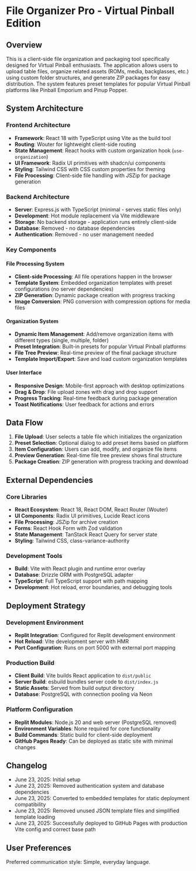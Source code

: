 # File Organizer Pro - Virtual Pinball Edition

## Overview

This is a client-side file organization and packaging tool specifically designed for Virtual Pinball enthusiasts. The application allows users to upload table files, organize related assets (ROMs, media, backglasses, etc.) using custom folder structures, and generate ZIP packages for easy distribution. The system features preset templates for popular Virtual Pinball platforms like Pinball Emporium and Pinup Popper.

## System Architecture

### Frontend Architecture
- **Framework**: React 18 with TypeScript using Vite as the build tool
- **Routing**: Wouter for lightweight client-side routing
- **State Management**: React hooks with custom organization hook (`use-organization`)
- **UI Framework**: Radix UI primitives with shadcn/ui components
- **Styling**: Tailwind CSS with CSS custom properties for theming
- **File Processing**: Client-side file handling with JSZip for package generation

### Backend Architecture
- **Server**: Express.js with TypeScript (minimal - serves static files only)
- **Development**: Hot module replacement via Vite middleware
- **Storage**: No backend storage - application runs entirely client-side
- **Database**: Removed - no database dependencies
- **Authentication**: Removed - no user management needed

### Key Components

#### File Processing System
- **Client-side Processing**: All file operations happen in the browser
- **Template System**: Embedded organization templates with preset configurations (no server dependencies)
- **ZIP Generation**: Dynamic package creation with progress tracking
- **Image Conversion**: PNG conversion with compression options for media files

#### Organization System
- **Dynamic Item Management**: Add/remove organization items with different types (single, multiple, folder)
- **Preset Integration**: Built-in presets for popular Virtual Pinball platforms
- **File Tree Preview**: Real-time preview of the final package structure
- **Template Import/Export**: Save and load custom organization templates

#### User Interface
- **Responsive Design**: Mobile-first approach with desktop optimizations
- **Drag & Drop**: File upload zones with drag and drop support
- **Progress Tracking**: Real-time feedback during package generation
- **Toast Notifications**: User feedback for actions and errors

## Data Flow

1. **File Upload**: User selects a table file which initializes the organization
2. **Preset Selection**: Optional dialog to add preset items based on platform
3. **Item Configuration**: Users can add, modify, and organize file items
4. **Preview Generation**: Real-time file tree preview shows final structure
5. **Package Creation**: ZIP generation with progress tracking and download

## External Dependencies

### Core Libraries
- **React Ecosystem**: React 18, React DOM, React Router (Wouter)
- **UI Components**: Radix UI primitives, Lucide React icons
- **File Processing**: JSZip for archive creation
- **Forms**: React Hook Form with Zod validation
- **State Management**: TanStack React Query for server state
- **Styling**: Tailwind CSS, class-variance-authority

### Development Tools
- **Build**: Vite with React plugin and runtime error overlay
- **Database**: Drizzle ORM with PostgreSQL adapter
- **TypeScript**: Full TypeScript support with path mapping
- **Development**: Hot reload, error boundaries, and debugging tools

## Deployment Strategy

### Development Environment
- **Replit Integration**: Configured for Replit development environment
- **Hot Reload**: Vite development server with HMR
- **Port Configuration**: Runs on port 5000 with external port mapping

### Production Build
- **Client Build**: Vite builds React application to `dist/public`
- **Server Build**: esbuild bundles server code to `dist/index.js`
- **Static Assets**: Served from build output directory
- **Database**: PostgreSQL with connection pooling via Neon

### Platform Configuration
- **Replit Modules**: Node.js 20 and web server (PostgreSQL removed)
- **Environment Variables**: None required for core functionality
- **Build Commands**: Static build for client-side deployment
- **GitHub Pages Ready**: Can be deployed as static site with minimal changes

## Changelog
- June 23, 2025: Initial setup
- June 23, 2025: Removed authentication system and database dependencies
- June 23, 2025: Converted to embedded templates for static deployment compatibility
- June 23, 2025: Removed unused JSON template files and simplified template loading
- June 23, 2025: Successfully deployed to GitHub Pages with production Vite config and correct base path

## User Preferences

Preferred communication style: Simple, everyday language.